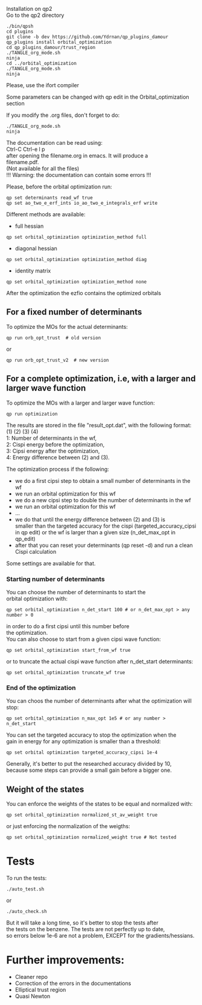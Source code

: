 Installation on qp2   
Go to the qp2 directory 
``` 
./bin/qpsh  
cd plugins  
git clone -b dev https://github.com/Ydrnan/qp_plugins_damour  
qp_plugins install orbital_optimization  
cd qp_plugins_damour/trust_region
./TANGLE_org_mode.sh  
ninja
cd ../orbital_optimization  
./TANGLE_org_mode.sh  
ninja  
``` 
Please, use the ifort compiler  
  
Some parameters can be changed with qp edit in the Orbital_optimization section 
 
If you modify the .org files, don't forget to do:  
``` 
./TANGLE_org_mode.sh  
ninja  
```  

The documentation can be read using:  
Ctrl-C Ctrl-e l p  
after opening the filename.org in emacs. It will produce a  
filename.pdf.  
(Not available for all the files)  
!!! Warning: the documentation can contain some errors !!! 


Please, before the orbital optimization run:  
``` 
qp set determinants read_wf true  
qp set ao_two_e_erf_ints io_ao_two_e_integrals_erf write  
``` 

Different methods are available:  
- full hessian  
``` 
qp set orbital_optimization optimization_method full  
```  
- diagonal hessian  
``` 
qp set orbital_optimization optimization_method diag  
``` 
- identity matrix  
``` 
qp set orbital_optimization optimization_method none  
``` 

After the optimization the ezfio contains the optimized orbitals
 
## For a fixed number of determinants
To optimize the MOs for the actual determinants:  
``` 
qp run orb_opt_trust  # old version
``` 
or  
``` 
qp run orb_opt_trust_v2  # new version
``` 
 
## For a complete optimization, i.e, with a larger and larger wave function
To optimize the MOs with a larger and larger wave function:  
``` 
qp run optimization  
``` 

The results are stored in the file "result_opt.dat",
with the following format:  
(1) (2) (3) (4)  
1: Number of determinants in the wf,  
2: Cispi energy before the optimization,   
3: Cipsi energy after the optimization,  
4: Energy difference between (2) and (3).  
 
The optimization process if the following: 
- we do a first cipsi step to obtain a small number of determinants in the wf 
- we run an orbital optimization for this wf 
- we do a new cipsi step to double the number of determinants in the wf 
- we run an orbital optimization for this wf 
- ... 
- we do that until the energy difference between (2) and (3) is  
  smaller than the targeted accuracy for the cispi (targeted_accuracy_cipsi in qp edit) 
  or the wf is larger than a given size (n_det_max_opt in qp_edit) 
- after that you can reset your determinants (qp reset -d) and run a clean Cispi calculation  
  
Some settings are available for that.  
### Starting number of determinants
You can choose the number of determinants to start the  
orbital optimization with:
```
qp set orbital_optimization n_det_start 100 # or n_det_max_opt > any number > 0
```
in order to do a first cipsi until this number before  
the optimization.  
You can also choose to start from a given cipsi wave function:
```
qp set orbital_optimization start_from_wf true
```
or to truncate the actual cispi wave function after 
n_det_start determinants:
```
qp set orbital_optimization truncate_wf true
```

### End of the optimization
You can choos the number of determinants after what the 
optimization will stop:
```
qp set orbital_optimization n_max_opt 1e5 # or any number > n_det_start 
```
You can set the targeted accuracy to stop the optimization when the   
gain in energy for any optimization is smaller than a threshold:
```
qp set orbital optimization targeted_accuracy_cipsi 1e-4
```
Generally, it's better to put the researched accuracy divided by 10,   
because some steps can provide a small gain before a bigger one.

## Weight of the states
You can enforce the weights of the states to be equal and normalized with:
```
qp set orbital_optimization normalized_st_av_weight true
```
or just enforcing the normalization of the weigths:
```
qp set orbital_optimization normalized_weight true # Not tested 

```

# Tests
To run the tests:  
``` 
./auto_test.sh  
``` 
or  
```  
./auto_check.sh  
``` 
 
But it will take a long time, so it's better to stop the tests after  
the tests on the benzene. The tests are not perfectly up to date,  
so errors below 1e-6 are not a problem, EXCEPT for the gradients/hessians.

# Further improvements: 
- Cleaner repo 
- Correction of the errors in the documentations 
- Elliptical trust region 
- Quasi Newton 
 
